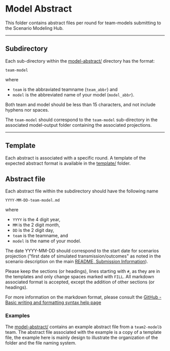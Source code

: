 # Model Abstract

This folder contains abstract files per round for team-models submitting to the 
Scenario Modeling Hub. 

----

## Subdirectory

Each sub-directory within the [model-abstract/](./) directory has the
format:

    team-model
    
where 

- `team` is the abbraviated teamname (`team_abbr`) and 
- `model` is the abbreviated name of your model (`model_abbr`). 

Both team and model should be less than 15 characters, and not include
hyphens nor spaces.

The `team-model` should correspond to the `team-model` sub-directory in the
associated model-output folder containing the associated projections. 

----

## Template

Each abstract is associated with a specific round. A template of 
the expected abstract format is available in the 
[template/](./template/) folder.


## Abstract file 

Each abstract file within the subdirectory should have the following 
name

    YYYY-MM-DD-team-model.md
    
where

- `YYYY` is the 4 digit year,
- `MM` is the 2 digit month,
- `DD` is the 2 digit day,
- `team` is the teamname, and
- `model` is the name of your model.

The date YYYY-MM-DD should correspond to the start date for scenarios
projection ("first date of simulated transmission/outcomes" as noted in the
scenario description on the main 
[README, Submission Information](https://github.com/midas-network/rsv-scenario-modeling-hub)).

Please keep the sections (or headings), lines starting with `#`, as 
they are in the templates and only change spaces marked with `FILL`.
All markdown associated format is accepted, except the addition of other 
sections (or headings).

For more information on the markdown format, please consult the 
[GitHub - Basic writing and formatting syntax help page](https://docs.github.com/en/get-started/writing-on-github/getting-started-with-writing-and-formatting-on-github/basic-writing-and-formatting-syntax)

### Examples

The [model-abstract/](./) contains an example abstract file from 
a `team2-modelb` team. The abstract file associated with the example
is a copy of a template file, the example here is mainly design
to illustrate the organization of the folder and the file naming system. 
